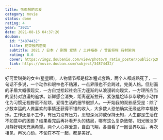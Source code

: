 ```yaml
---
title: 花束般的恋爱
category: movie
status: done
rating: 4
year: "2021"
date: 2021-08-15 04:37:20
douban:
  id: "34874432"
  title: 花束般的恋爱
  subtitle: 2021 / 日本 / 剧情 爱情 / 土井裕泰 / 菅田将晖 有村架纯
  rating: 8.6
  cover: https://img2.doubanio.com/view/photo/m_ratio_poster/public/p2868462052.jpg
  link: https://movie.douban.com/subject/34874432/
---
```


好可爱甜美的女主(星星眼)，人物情节都是标准程式套路，两个人都成熟死了，一句话不多说，一个动作和眼神也不粘滞，一点界限也不会跨过，完美人格。但刻画的矛盾大概很现实，一方自觉拾起社会压力逐渐的从浪漫转向现实，一方理所应当的坚持对浪漫的追求。新鲜感会消失，距离逐渐拉开，紧张尴尬毕恭毕敬的小动作化为习惯无视野蛮不耐烦。爱情生活的细节很抓人。一开始我的观影感受是：除了少数幸运的人做喜欢的事情还获得不错的收入，大多数人恐怕确实无缘这种幸福快乐。工作还是不工作，有压力没有压力，思想深沉抑或保持无知，人生都是生活在不如意中的困兽？结果看完后再补看开头的结局，哪有这么复杂致郁，阳光微淡岁月静好明天充满希望。两个人心存爱意，自由飞翔，各自看了一圈世界以后，再次相见，再次心动，不论在不在一起，都是美好。
